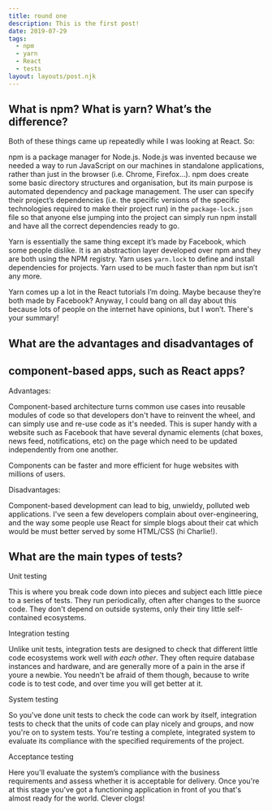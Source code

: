```yaml
---
title: round one
description: This is the first post!
date: 2019-07-29
tags:
  - npm
  - yarn
  - React
  - tests
layout: layouts/post.njk
---
```


## What is npm? What is yarn? What’s the difference?

Both of these things came up repeatedly while I was looking at React. So:

npm is a package manager for Node.js. Node.js was invented because we needed a way to run JavaScript on our machines in standalone applications, rather than just in the browser (i.e. Chrome, Firefox…). npm does create some basic directory structures and organisation, but its main purpose is automated dependency and package management. The user can specify their project’s dependencies (i.e. the specific versions of the specific technologies required to make their project run) in the ``package-lock.json`` file so that anyone else jumping into the project can simply run npm install and have all the correct dependencies ready to go. 

Yarn is essentially the same thing except it’s made by Facebook, which some people dislike. It is an abstraction layer developed over npm and they are both using the NPM registry. Yarn uses ``yarn.lock`` to define and install dependencies for projects. Yarn used to be much faster than npm but isn’t any more. 

Yarn comes up a lot in the React tutorials I’m doing. Maybe because they’re both made by Facebook? Anyway, I could bang on all day about this because lots of people on the internet have opinions, but I won’t. There's your summary!

## What are the advantages and disadvantages of
## component-based apps, such as React apps?

Advantages:

Component-based architecture turns common use cases into reusable modules of code so that developers don't have to reinvent the wheel, and can simply use and re-use code as it's needed. This is super handy with a website such as Facebook that have several dynamic elements (chat boxes, news feed, notifications, etc) on the page which need to be updated independently from one another.

Components can be faster and more efficient for huge websites with millions of users.

Disadvantages:

Component-based development can lead to big, unwieldy, polluted web applications. I've seen a few developers complain about over-engineering, and the way some people use React for simple blogs about their cat which would be must better served by some HTML/CSS (hi Charlie!). 

## What are the main types of tests?

Unit testing

This is where you break code down into pieces and subject each little piece to a series of tests. They run periodically, often after changes to the suorce code. They don't depend on outside systems, only their tiny little self-contained ecosystems.

Integration testing

Unlike unit tests, integration tests are designed to check that different little code ecosystems work well *with each other*. They often require database instances and hardware, and are generally more of a pain in the arse if youre a newbie. You needn't be afraid of them though, because to write code is to test code, and over time you will get better at it.

System testing

So you've done unit tests to check the code can work by itself, integration tests to check that the units of code can play nicely and groups, and now you're on to system tests. You're testing a complete, integrated system to evaluate its compliance with the specified requirements of the project.

Acceptance testing

Here you'll evaluate the system’s compliance with the business requirements and assess whether it is acceptable for delivery. Once you're at this stage you've got a functioning application in front of you that's almost ready for the world. Clever clogs!




